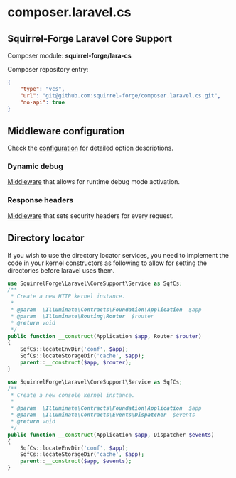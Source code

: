 # composer.laravel.cs
## Squirrel-Forge Laravel Core Support

Composer module: **squirrel-forge/lara-cs**

Composer repository entry:
```json
{
    "type": "vcs",
    "url": "git@github.com:squirrel-forge/composer.laravel.cs.git",
    "no-api": true
}
```

## Middleware configuration

Check the [configuration](config/config.php) for detailed option descriptions.

### Dynamic debug

[Middleware](src/Http/Middleware/DynamicDebug.php) that allows for runtime debug mode activation.

### Response headers

[Middleware](src/Http/Middleware/ResponseHeaders.php) that sets security headers for every request.

## Directory locator

If you wish to use the directory locator services, you need
to implement the code in your kernel constructors as following
to allow for setting the directories before laravel uses them.

```php
use SquirrelForge\Laravel\CoreSupport\Service as SqfCs;
/**
 * Create a new HTTP kernel instance.
 *
 * @param  \Illuminate\Contracts\Foundation\Application  $app
 * @param  \Illuminate\Routing\Router  $router
 * @return void
 */
public function __construct(Application $app, Router $router)
{
    SqfCs::locateEnvDir('conf', $app);
    SqfCs::locateStorageDir('cache', $app);
    parent::__construct($app, $router);
}
```

```php
use SquirrelForge\Laravel\CoreSupport\Service as SqfCs;
/**
 * Create a new console kernel instance.
 *
 * @param  \Illuminate\Contracts\Foundation\Application  $app
 * @param  \Illuminate\Contracts\Events\Dispatcher  $events
 * @return void
 */
public function __construct(Application $app, Dispatcher $events)
{
    SqfCs::locateEnvDir('conf', $app);
    SqfCs::locateStorageDir('cache', $app);
    parent::__construct($app, $events);
}
```

